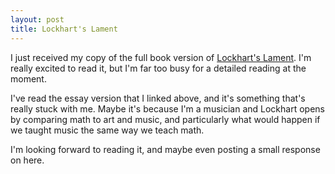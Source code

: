 ```yaml
---
layout: post
title: Lockhart's Lament
---
```


I just received my copy of the full book version of [Lockhart's Lament](https://www.maa.org/external_archive/devlin/LockhartsLament.pdf). I'm really excited to read it, but I'm far too busy for a detailed reading at the moment.

I've read the essay version that I linked above, and it's something that's really stuck with me. Maybe it's because I'm a musician and Lockhart opens by comparing math to art and music, and particularly what would happen if we taught music the same way we teach math.

I'm looking forward to reading it, and maybe even posting a small response on here.
